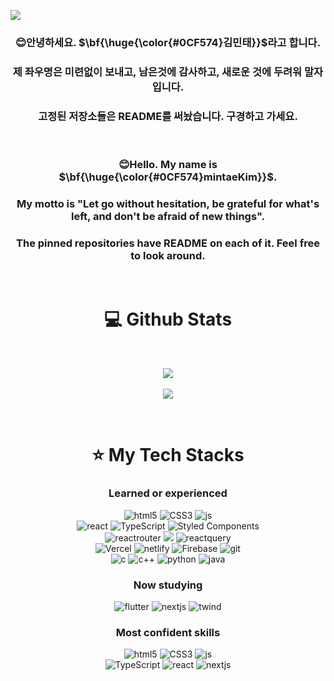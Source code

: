 ![](https://gh-hits.nomadcoders.workers.dev/view?username=mintae1117)

<div align="center">
  
### 😊안녕하세요. $\bf{\huge{\color{#0CF574}김민태}}$라고 합니다.
### 제 좌우명은 미련없이 보내고, 남은것에 감사하고, 새로운 것에 두려워 말자 입니다.
### 고정된 저장소들은 README를 써놨습니다. 구경하고 가세요.

<br>

### 😊Hello. My name is $\bf{\huge{\color{#0CF574}mintaeKim}}$.
### My motto is "Let go without hesitation, be grateful for what's left, and don't be afraid of new things".
### The pinned repositories have README on each of it. Feel free to look around.

<br>
  
</div>

<div align="center">

# 💻 Github Stats
<br>
  
![](https://github-readme-stats.vercel.app/api?username=mintae1117&theme=blue-green)
<br><br>
![](https://github-readme-stats.vercel.app/api/top-langs/?username=mintae1117&theme=blue-green)  

</div>

<div align="center">
<br>

# ⭐️ My Tech Stacks

<h3>Learned or experienced</h3>

![html5](https://img.shields.io/badge/HTML5-E34F26?style=for-the-badge&logo=html5&logoColor=white)
![CSS3](https://img.shields.io/badge/css3-%231572B6.svg?style=for-the-badge&logo=css3&logoColor=white)
![js](https://img.shields.io/badge/JavaScript-F7DF1E?style=for-the-badge&logo=JavaScript&logoColor=white)<br>
![react](https://img.shields.io/badge/React-20232A?style=for-the-badge&logo=react&logoColor=61DAFB)
![TypeScript](https://img.shields.io/badge/typescript-%23007ACC.svg?style=for-the-badge&logo=typescript&logoColor=white)
![Styled Components](https://img.shields.io/badge/styled--components-DB7093?style=for-the-badge&logo=styled-components&logoColor=white)<br>
![reactrouter](https://img.shields.io/badge/React_Router-CA4245?style=for-the-badge&logo=react-router&logoColor=white)
<img src="https://img.shields.io/badge/recoil-3578E5?style=for-the-badge&logo=recoil&logoColor=white">
![reactquery](https://img.shields.io/badge/React_Query-FF4154?style=for-the-badge&logo=ReactQuery&logoColor=white)<br>
![Vercel](https://img.shields.io/badge/vercel-%23000000.svg?style=for-the-badge&logo=vercel&logoColor=white)
![netlify](https://img.shields.io/badge/Netlify-00C7B7?style=for-the-badge&logo=netlify&logoColor=white)
![Firebase](https://img.shields.io/badge/firebase-a08021?style=for-the-badge&logo=firebase&logoColor=ffcd34)
![git](https://img.shields.io/badge/GIT-E44C30?style=for-the-badge&logo=git&logoColor=white)<br>
![c](https://img.shields.io/badge/C-00599C?style=for-the-badge&logo=c&logoColor=white)
![c++](https://img.shields.io/badge/C%2B%2B-00599C?style=for-the-badge&logo=c%2B%2B&logoColor=white)
![python](https://img.shields.io/badge/Python-3776AB?style=for-the-badge&logo=python&logoColor=white)
![java](https://img.shields.io/badge/Java-ED8B00?style=for-the-badge&logo=openjdk&logoColor=white)

<h3>Now studying</h3>

![flutter](https://img.shields.io/badge/Flutter-02569B?style=for-the-badge&logo=flutter&logoColor=white)
![nextjs](https://img.shields.io/badge/Next.js-000?logo=nextdotjs&logoColor=fff&style=for-the-badge)
![twind](https://img.shields.io/badge/Tailwind_CSS-38B2AC?style=for-the-badge&logo=tailwind-css&logoColor=white)

<h3>Most confident skills</h3>

![html5](https://img.shields.io/badge/HTML5-E34F26?style=for-the-badge&logo=html5&logoColor=white)
![CSS3](https://img.shields.io/badge/css3-%231572B6.svg?style=for-the-badge&logo=css3&logoColor=white)
![js](https://img.shields.io/badge/JavaScript-F7DF1E?style=for-the-badge&logo=JavaScript&logoColor=white)<br>
![TypeScript](https://img.shields.io/badge/typescript-%23007ACC.svg?style=for-the-badge&logo=typescript&logoColor=white)
![react](https://img.shields.io/badge/React-20232A?style=for-the-badge&logo=react&logoColor=61DAFB)
![nextjs](https://img.shields.io/badge/Next.js-000?logo=nextdotjs&logoColor=fff&style=for-the-badge)

</div>
<br>
<!--
**mintae1117/mintae1117** is a ✨ _special_ ✨ repository because its `README.md` (this file) appears on your GitHub profile.

Here are some ideas to get you started:

- 🔭 I’m currently working on ...
- 🌱 I’m currently learning ...
- 👯 I’m looking to collaborate on ...
- 🤔 I’m looking for help with ...
- 💬 Ask me about ...
- 📫 How to reach me: ...
- 😄 Pronouns: ...
- ⚡ Fun fact: ...
-->
